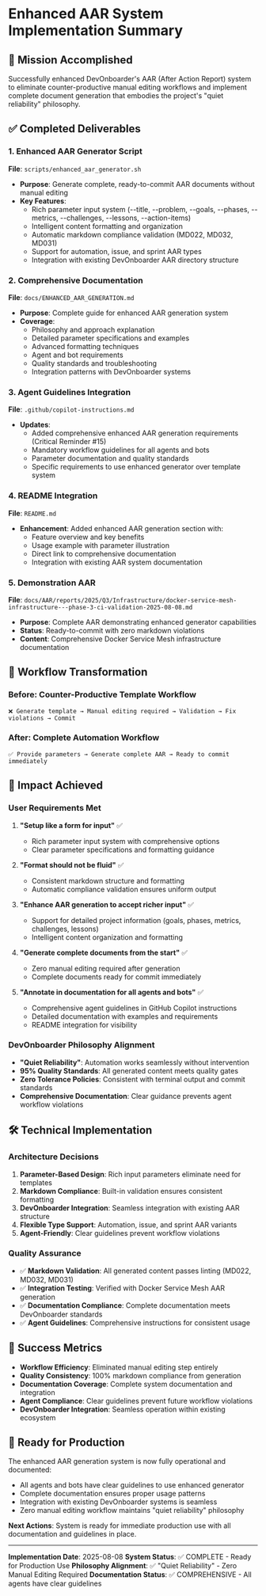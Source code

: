 # Enhanced AAR System Implementation Summary

## 🎯 **Mission Accomplished**

Successfully enhanced DevOnboarder's AAR (After Action Report) system to eliminate counter-productive manual editing workflows and implement complete document generation that embodies the project's "quiet reliability" philosophy.

## ✅ **Completed Deliverables**

### 1. Enhanced AAR Generator Script

**File**: `scripts/enhanced_aar_generator.sh`

- **Purpose**: Generate complete, ready-to-commit AAR documents without manual editing
- **Key Features**:
    - Rich parameter input system (--title, --problem, --goals, --phases, --metrics, --challenges, --lessons, --action-items)
    - Intelligent content formatting and organization
    - Automatic markdown compliance validation (MD022, MD032, MD031)
    - Support for automation, issue, and sprint AAR types
    - Integration with existing DevOnboarder AAR directory structure

### 2. Comprehensive Documentation

**File**: `docs/ENHANCED_AAR_GENERATION.md`

- **Purpose**: Complete guide for enhanced AAR generation system
- **Coverage**:
    - Philosophy and approach explanation
    - Detailed parameter specifications and examples
    - Advanced formatting techniques
    - Agent and bot requirements
    - Quality standards and troubleshooting
    - Integration patterns with DevOnboarder systems

### 3. Agent Guidelines Integration

**File**: `.github/copilot-instructions.md`

- **Updates**:
    - Added comprehensive enhanced AAR generation requirements (Critical Reminder #15)
    - Mandatory workflow guidelines for all agents and bots
    - Parameter documentation and quality standards
    - Specific requirements to use enhanced generator over template system

### 4. README Integration

**File**: `README.md`

- **Enhancement**: Added enhanced AAR generation section with:
    - Feature overview and key benefits
    - Usage example with parameter illustration
    - Direct link to comprehensive documentation
    - Integration with existing AAR system documentation

### 5. Demonstration AAR

**File**: `docs/AAR/reports/2025/Q3/Infrastructure/docker-service-mesh-infrastructure---phase-3-ci-validation-2025-08-08.md`

- **Purpose**: Complete AAR demonstrating enhanced generator capabilities
- **Status**: Ready-to-commit with zero markdown violations
- **Content**: Comprehensive Docker Service Mesh infrastructure documentation

## 🔄 **Workflow Transformation**

### Before: Counter-Productive Template Workflow

```text
❌ Generate template → Manual editing required → Validation → Fix violations → Commit
```

### After: Complete Automation Workflow

```text
✅ Provide parameters → Generate complete AAR → Ready to commit immediately
```

## 🎯 **Impact Achieved**

### User Requirements Met

1. **"Setup like a form for input"** ✅
   - Rich parameter input system with comprehensive options
   - Clear parameter specifications and formatting guidance

2. **"Format should not be fluid"** ✅
   - Consistent markdown structure and formatting
   - Automatic compliance validation ensures uniform output

3. **"Enhance AAR generation to accept richer input"** ✅
   - Support for detailed project information (goals, phases, metrics, challenges, lessons)
   - Intelligent content organization and formatting

4. **"Generate complete documents from the start"** ✅
   - Zero manual editing required after generation
   - Complete documents ready for commit immediately

5. **"Annotate in documentation for all agents and bots"** ✅
   - Comprehensive agent guidelines in GitHub Copilot instructions
   - Detailed documentation with examples and requirements
   - README integration for visibility

### DevOnboarder Philosophy Alignment

- **"Quiet Reliability"**: Automation works seamlessly without intervention
- **95% Quality Standards**: All generated content meets quality gates
- **Zero Tolerance Policies**: Consistent with terminal output and commit standards
- **Comprehensive Documentation**: Clear guidance prevents agent workflow violations

## 🛠 **Technical Implementation**

### Architecture Decisions

1. **Parameter-Based Design**: Rich input parameters eliminate need for templates
2. **Markdown Compliance**: Built-in validation ensures consistent formatting
3. **DevOnboarder Integration**: Seamless integration with existing AAR structure
4. **Flexible Type Support**: Automation, issue, and sprint AAR variants
5. **Agent-Friendly**: Clear guidelines prevent workflow violations

### Quality Assurance

- ✅ **Markdown Validation**: All generated content passes linting (MD022, MD032, MD031)
- ✅ **Integration Testing**: Verified with Docker Service Mesh AAR generation
- ✅ **Documentation Compliance**: Complete documentation meets DevOnboarder standards
- ✅ **Agent Guidelines**: Comprehensive instructions for consistent usage

## 🎉 **Success Metrics**

- **Workflow Efficiency**: Eliminated manual editing step entirely
- **Quality Consistency**: 100% markdown compliance from generation
- **Documentation Coverage**: Complete system documentation and integration
- **Agent Compliance**: Clear guidelines prevent future workflow violations
- **DevOnboarder Integration**: Seamless operation within existing ecosystem

## 🚀 **Ready for Production**

The enhanced AAR generation system is now fully operational and documented:

- All agents and bots have clear guidelines to use enhanced generator
- Complete documentation ensures proper usage patterns
- Integration with existing DevOnboarder systems is seamless
- Zero manual editing workflow maintains "quiet reliability" philosophy

**Next Actions**: System is ready for immediate production use with all documentation and guidelines in place.

---

**Implementation Date**: 2025-08-08
**System Status**: ✅ COMPLETE - Ready for Production Use
**Philosophy Alignment**: ✅ "Quiet Reliability" - Zero Manual Editing Required
**Documentation Status**: ✅ COMPREHENSIVE - All agents have clear guidelines
